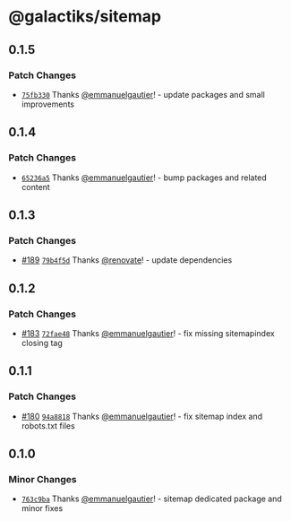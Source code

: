 # @galactiks/sitemap

## 0.1.5

### Patch Changes

- [`75fb330`](https://github.com/thegalactiks/explorer/commit/75fb330fcfdcc091c8d94937c42cecf2c8e370ba) Thanks [@emmanuelgautier](https://github.com/emmanuelgautier)! - update packages and small improvements

## 0.1.4

### Patch Changes

- [`65236a5`](https://github.com/thegalactiks/explorer/commit/65236a57b6cd03f9c5869b940d16bf114a448109) Thanks [@emmanuelgautier](https://github.com/emmanuelgautier)! - bump packages and related content

## 0.1.3

### Patch Changes

- [#189](https://github.com/thegalactiks/explorer/pull/189) [`79b4f5d`](https://github.com/thegalactiks/explorer/commit/79b4f5d6975f8fb281f881fe390f0ae04775a4d8) Thanks [@renovate](https://github.com/apps/renovate)! - update dependencies

## 0.1.2

### Patch Changes

- [#183](https://github.com/thegalactiks/explorer/pull/183) [`72fae48`](https://github.com/thegalactiks/explorer/commit/72fae48b415d24d5caf6e6783637d62220f72635) Thanks [@emmanuelgautier](https://github.com/emmanuelgautier)! - fix missing sitemapindex closing tag

## 0.1.1

### Patch Changes

- [#180](https://github.com/thegalactiks/explorer/pull/180) [`94a8818`](https://github.com/thegalactiks/explorer/commit/94a8818e963284e9e7bc4500bbd429c7efff0d4f) Thanks [@emmanuelgautier](https://github.com/emmanuelgautier)! - fix sitemap index and robots.txt files

## 0.1.0

### Minor Changes

- [`763c9ba`](https://github.com/thegalactiks/explorer/commit/763c9ba24b4ccf81ee0f75a1fa01a8205b5a3dcc) Thanks [@emmanuelgautier](https://github.com/emmanuelgautier)! - sitemap dedicated package and minor fixes

